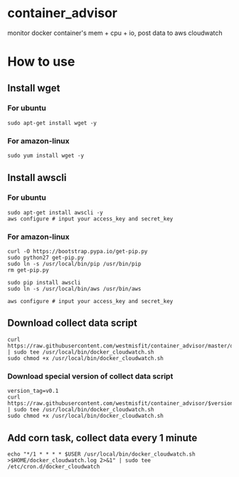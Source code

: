 # container_advisor

monitor docker container's mem + cpu + io, post data to aws cloudwatch


# How to use

## Install wget

### For ubuntu

```shell
sudo apt-get install wget -y
```

### For amazon-linux

```shell
sudo yum install wget -y
```

## Install awscli

### For ubuntu

```shell
sudo apt-get install awscli -y
aws configure # input your access_key and secret_key
```

### For amazon-linux

```shell
curl -O https://bootstrap.pypa.io/get-pip.py
sudo python27 get-pip.py
sudo ln -s /usr/local/bin/pip /usr/bin/pip
rm get-pip.py

sudo pip install awscli
sudo ln -s /usr/local/bin/aws /usr/bin/aws

aws configure # input your access_key and secret_key
```


## Download collect data script

```shell
curl https://raw.githubusercontent.com/westmisfit/container_advisor/master/docker_cloudwatch.sh | sudo tee /usr/local/bin/docker_cloudwatch.sh
sudo chmod +x /usr/local/bin/docker_cloudwatch.sh
```

### Download special version of collect data script

```shell
version_tag=v0.1
curl https://raw.githubusercontent.com/westmisfit/container_advisor/$version_tag/docker_cloudwatch.sh | sudo tee /usr/local/bin/docker_cloudwatch.sh
sudo chmod +x /usr/local/bin/docker_cloudwatch.sh
```

## Add corn task, collect data every 1 minute

```shell
echo "*/1 * * * * $USER /usr/local/bin/docker_cloudwatch.sh >$HOME/docker_cloudwatch.log 2>&1" | sudo tee /etc/cron.d/docker_cloudwatch
```
